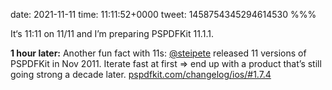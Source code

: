 date: 2021-11-11
time: 11:11:52+0000
tweet: 1458754345294614530
%%%

It‘s 11:11 on 11/11 and I’m preparing PSPDFKit 11.1.1.

**1 hour later:** Another fun fact with 11s: [@steipete](https://twitter.com/steipete) released 11 versions of PSPDFKit in Nov 2011. Iterate fast at first =&gt; end up with a product that’s still going strong a decade later. [pspdfkit.com/changelog/ios/#1.7.4](https://pspdfkit.com/changelog/ios/#1.7.4)
